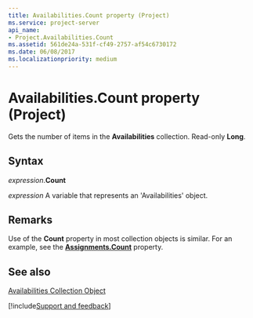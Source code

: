 ```yaml
---
title: Availabilities.Count property (Project)
ms.service: project-server
api_name:
- Project.Availabilities.Count
ms.assetid: 561de24a-531f-cf49-2757-af54c6730172
ms.date: 06/08/2017
ms.localizationpriority: medium
---
```



# Availabilities.Count property (Project)

Gets the number of items in the **Availabilities** collection. Read-only **Long**.


## Syntax

_expression_.**Count**

_expression_ A variable that represents an 'Availabilities' object.


## Remarks

Use of the **Count** property in most collection objects is similar. For an example, see the **[Assignments.Count](Project.Assignments.Count.md)** property.


## See also


[Availabilities Collection Object](Project.availabilities.md)

[!include[Support and feedback](~/includes/feedback-boilerplate.md)]
